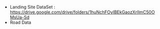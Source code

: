 - Landing Site DataSet : https://drive.google.com/drive/folders/1huNchFOyIBEkGaozXrIlmC50OMsUa-Sd
- Road Data

